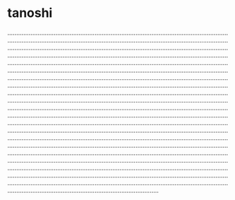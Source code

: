 # tanoshi

.................................................................................................................................................................................................................................................................................................................................................................................................................................................................................................................................................................................................................................................................................................................................................................................................................................................................................................................................................................................................................................................................................................................................................................................................................................................................................................................................................................................................................................................................................................................................................................................................................................................................................................................................................................................................................................................................................................................................................................................................................................................................................................................................................................................................................................................................................................................................................................................................................................................................................................................................................................................................................................................................................................................................................................................................